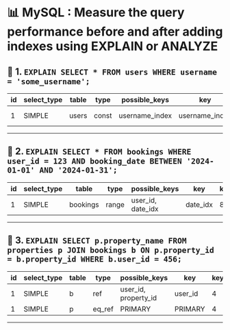 # 📊 MySQL : Measure the query performance before and after adding indexes using EXPLAIN or ANALYZE


## 📄 1. `EXPLAIN SELECT * FROM users WHERE username = 'some_username';`

| id | select_type | table | type  | possible_keys | key            | key_len | ref   | rows | Extra        |
|----|-------------|-------|-------|----------------|----------------|---------|-------|------|--------------|
| 1  | SIMPLE      | users | const | username_index | username_index | 102     | const | 1    | Using index  |

---

## 📄 2. `EXPLAIN SELECT * FROM bookings WHERE user_id = 123 AND booking_date BETWEEN '2024-01-01' AND '2024-01-31';`

| id | select_type | table    | type  | possible_keys       | key       | key_len | ref   | rows | Extra        |
|----|-------------|----------|-------|----------------------|-----------|---------|-------|------|---------------|
| 1  | SIMPLE      | bookings | range | user_id, date_idx    | date_idx  | 8       | NULL  | 15   | Using where   |

---

## 📄 3. `EXPLAIN SELECT p.property_name FROM properties p JOIN bookings b ON p.property_id = b.property_id WHERE b.user_id = 456;`

| id | select_type | table | type   | possible_keys        | key      | key_len | ref              | rows | Extra        |
|----|-------------|-------|--------|------------------------|----------|---------|------------------|------|--------------|
| 1  | SIMPLE      | b     | ref    | user_id, property_id   | user_id  | 4       | const            | 20   | Using where  |
| 1  | SIMPLE      | p     | eq_ref | PRIMARY                | PRIMARY  | 4       | b.property_id    | 1    |              |

---

